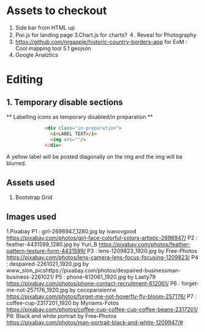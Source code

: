 # Assets to checkout
 1. Side bar from HTML up
 2. Pixi.js for landing page
 3.Chart.js for charts?
 ４. Reveal for Photography
 5. https://github.com/nrgapple/historic-country-borders-app for EoM : Cool mapping tool
 5.1 geojson
 6. Google Analztics

# Editing
## 1. Temporary disable sections
** Labelling icons as temporary disabled/in preparation **
```HTML
              <div class="in-preparation">
                <i>LABEL TEXT</i>
                <img src=""/>
              </div>
```
A yellow label will be posted diagonally on the img and the img will be blurred.

 ## Assets used
 1. Bootstrap Grid

 ## Images used
1.Pixabay
 P1 : girl-2696947_1280.jpg by ivanovgood https://pixabay.com/photos/girl-face-colorful-colors-artistic-2696947/
 P2 : feather-4431599_1280.jpg by Yuri_B https://pixabay.com/photos/feather-pattern-texture-form-4431599/
 P3 : lens-1209823_1920.jpg by Free-Photos https://pixabay.com/photos/lens-camera-lens-focus-focusing-1209823/
 P4 : despaired-2261021_1920.jpg by www_slon_picshttps://pixabay.com/photos/despaired-businessman-business-2261021/
 P5 : phone-612061_1920.jpg by Laety79 https://pixabay.com/photos/phone-contact-recruitment-612061/
 P6 : forget-me-not-257176_1920.jpg by cocoparisienne https://pixabay.com/photos/forget-me-not-hoverfly-fly-bloom-257176/
 P7 : coffee-cup-2317201_1920 by Myriams-Fotos https://pixabay.com/photos/coffee-cup-coffee-cup-coffee-beans-2317201/
 P8: Black and white portrait by Free-Photos https://pixabay.com/photos/man-portrait-black-and-white-1209947/#